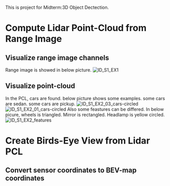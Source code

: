 This is project for Midterm:3D Object Dectection. 
# Compute Lidar Point-Cloud from Range Image
## Visualize range image channels
Range image is showed in below picture.
![ID_S1_EX1](https://user-images.githubusercontent.com/99339837/159145228-eac0a99b-b6dc-4011-b7c7-9da4ae08f1ba.jpg)
## Visualize point-cloud 
In the PCL, cars are found. below picture shows some examples. some cars are sedan. some cars are pickup.
![ID_S1_EX2_03_cars-circled](https://user-images.githubusercontent.com/99339837/159145310-4049e955-183a-415a-919f-ddc7d9d1c2cc.jpg)
![ID_S1_EX2_01_cars-circled](https://user-images.githubusercontent.com/99339837/159145565-2d133724-f6df-466c-999f-0b5ea0c73d72.jpg)
Also some feastures can be differed. In below picure, wheels is triangled. Mirror is rectangled. Headlamp is yellow circled.
![ID_S1_EX2_features](https://user-images.githubusercontent.com/99339837/159145402-d4994a01-84f7-4a0f-94a4-08d5f46f0129.jpg)
# Create Birds-Eye View from Lidar PCL
## Convert sensor coordinates to BEV-map coordinates
